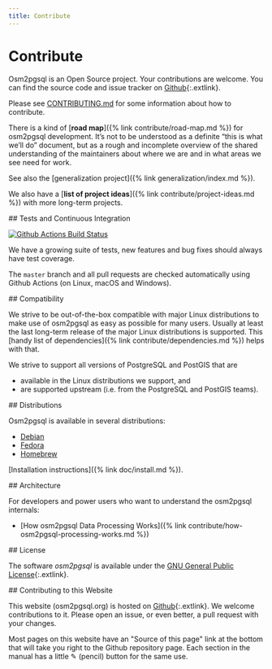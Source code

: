 ```yaml
---
title: Contribute
---
```


# Contribute

Osm2pgsql is an Open Source project. Your contributions are welcome. You can
find the source code and issue tracker on
[Github](https://github.com/osm2pgsql-dev/osm2pgsql){:.extlink}.

Please see [CONTRIBUTING.md](https://github.com/osm2pgsql-dev/osm2pgsql/blob/master/CONTRIBUTING.md)
for some information about how to contribute.

There is a kind of [**road map**]({% link contribute/road-map.md %}) for
osm2pgsql development. It’s not to be understood as a definite “this is what
we’ll do” document, but as a rough and incomplete overview of the shared
understanding of the maintainers about where we are and in what areas we see
need for work.

See also the [generalization project]({% link generalization/index.md %}).

We also have a [**list of project ideas**]({% link contribute/project-ideas.md
%}) with more long-term projects.

<section markdown="1">
## Tests and Continuous Integration

[![Github Actions Build Status](https://github.com/osm2pgsql-dev/osm2pgsql/workflows/CI/badge.svg?branch=master)](https://github.com/osm2pgsql-dev/osm2pgsql/actions)

We have a growing suite of tests, new features and bug fixes should always
have test coverage.

The `master` branch and all pull requests are checked automatically using
Github Actions (on Linux, macOS and Windows).

</section>

<section markdown="1">
## Compatibility

We strive to be out-of-the-box compatible with major Linux distributions to
make use of osm2pgsql as easy as possible for many users. Usually at least
the last long-term release of the major Linux distributions is supported.
This [handy list of dependencies]({% link contribute/dependencies.md %})
helps with that.

We strive to support all versions of PostgreSQL and PostGIS that are

* available in the Linux distributions we support, and
* are supported upstream (i.e. from the PostgreSQL and PostGIS teams).

</section>

<section markdown="1">
## Distributions

Osm2pgsql is available in several distributions:
* [Debian](https://tracker.debian.org/pkg/osm2pgsql)
* [Fedora](https://packages.fedoraproject.org/pkgs/osm2pgsql/osm2pgsql/)
* [Homebrew](https://formulae.brew.sh/formula/osm2pgsql)

[Installation instructions]({% link doc/install.md %}).
</section>

<section markdown="1">
## Architecture

For developers and power users who want to understand the osm2pgsql internals:

* [How osm2pgsql Data Processing Works]({% link contribute/how-osm2pgsql-processing-works.md %})

</section>

<section markdown="1">
## License

The software *osm2pgsql* is available under the [GNU General Public
License](https://www.gnu.org/licenses/old-licenses/gpl-2.0.html){:.extlink}.
</section>

<section markdown="1">
## Contributing to this Website

This website (osm2pgsql.org) is hosted on
[Github](https://github.com/osm2pgsql-dev/osm2pgsql-website){:.extlink}. We
welcome contributions to it. Please open an issue, or even better, a pull
request with your changes.

Most pages on this website have an "Source of this page" link at the bottom
that will take you right to the Github repository page. Each section in the
manual has a little ✎ (pencil) button for the same use.
</section>
